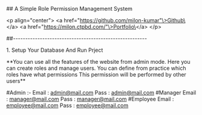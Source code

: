 \## A Simple Role Permission Management System

\<p align="center"\> \<a
href="https://github.com/milon-kumar"\>Github\</a\> \<a
href="https://milon.ctpbd.com/"\>Portfolio\</a\> \</p\>

\##-------------------------------------------------------

1\. Setup Your Database And Run Prject

\*\*You can use all the features of the website from admin mode. Here
you can create roles and manage users. You can define from practice
which roles have what permissions This permission will be performed by
other users\*\*

\#Admin :- Email : admin@mail.com Pass : admin@mail.com \#Manager Email
: manager@mail.com Pass : manager@mail.com \#Employee Email :
employee@mail.com Pass : employee@mail.com
